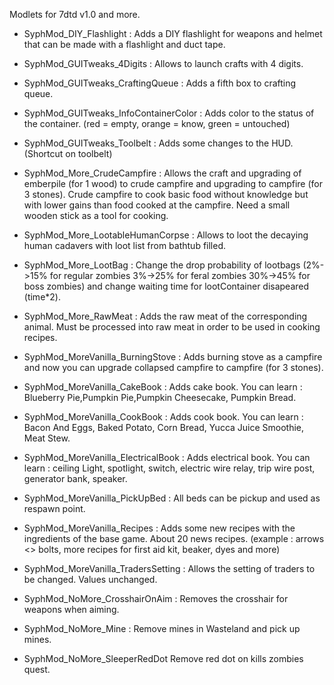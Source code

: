 Modlets for 7dtd v1.0 and more.

  - SyphMod_DIY_Flashlight :
        Adds a DIY flashlight for weapons and helmet that can be made with a flashlight and duct tape.

  - SyphMod_GUITweaks_4Digits :
        Allows to launch crafts with 4 digits.

  - SyphMod_GUITweaks_CraftingQueue :
        Adds a fifth box to crafting queue.

  - SyphMod_GUITweaks_InfoContainerColor :
        Adds color to the status of the container. (red = empty, orange = know, green = untouched)

  - SyphMod_GUITweaks_Toolbelt :
        Adds some changes to the HUD. (Shortcut on toolbelt)

  - SyphMod_More_CrudeCampfire :
        Allows the craft and upgrading of emberpile (for 1 wood) to crude campfire and upgrading to campfire (for 3 stones). Crude campfire to cook basic food without knowledge but with lower gains than food cooked at the campfire. Need a small wooden stick as a tool for cooking.

  - SyphMod_More_LootableHumanCorpse :
        Allows to loot the decaying human cadavers with loot list from bathtub filled.
 
  - SyphMod_More_LootBag :
        Change the drop probability of lootbags (2%->15% for regular zombies   3%->25% for feral zombies   30%->45% for boss zombies) and change waiting time for lootContainer disapeared (time*2). 
       
  - SyphMod_More_RawMeat :
        Adds the raw meat of the corresponding animal. Must be processed into raw meat in order to be used in cooking recipes.

  - SyphMod_MoreVanilla_BurningStove :
        Adds burning stove as a campfire and now you can upgrade collapsed campfire to campfire (for 3 stones).

  - SyphMod_MoreVanilla_CakeBook :
        Adds cake book. You can learn : Blueberry Pie,Pumpkin Pie,Pumpkin Cheesecake, Pumpkin Bread.

  - SyphMod_MoreVanilla_CookBook :
        Adds cook book. You can learn : Bacon And Eggs, Baked Potato, Corn Bread, Yucca Juice Smoothie, Meat Stew.

  - SyphMod_MoreVanilla_ElectricalBook :
        Adds electrical book. You can learn : ceiling Light, spotlight, switch, electric wire relay, trip wire post, generator bank, speaker.

  - SyphMod_MoreVanilla_PickUpBed :
        All beds can be pickup and used as respawn point.

  - SyphMod_MoreVanilla_Recipes :
        Adds some new recipes with the ingredients of the base game. About 20 news recipes. (example : arrows <> bolts, more recipes for first aid kit, beaker, dyes and more)

  - SyphMod_MoreVanilla_TradersSetting :
        Allows the setting of traders to be changed. Values unchanged.
    
  - SyphMod_NoMore_CrosshairOnAim :
        Removes the crosshair for weapons when aiming.

  - SyphMod_NoMore_Mine :
        Remove mines in Wasteland and pick up mines.

  - SyphMod_NoMore_SleeperRedDot
        Remove red dot on kills zombies quest.
  








